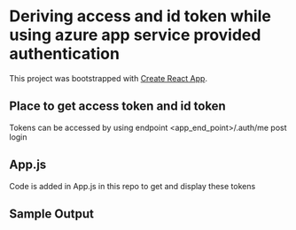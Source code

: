 # Deriving access and id token while using azure app service provided authentication

This project was bootstrapped with [Create React App](https://github.com/facebook/create-react-app).

## Place to get access token and id token

Tokens can be accessed by using endpoint <app_end_point>/.auth/me post login

## App.js

Code is added in App.js in this repo to get and display these tokens

## Sample Output

